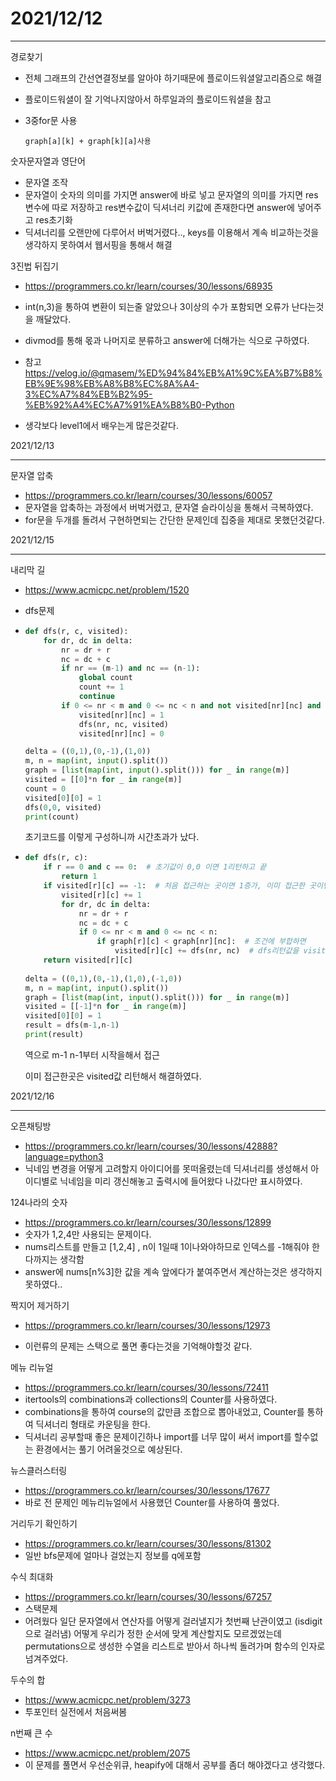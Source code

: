 # 2021/12/12

------------------

경로찾기

* 전체 그래프의 간선연결정보를 알아야 하기때문에 플로이드워셜알고리즘으로 해결

* 플로이드워셜이 잘 기억나지않아서 하루일과의 플로이드워셜을 참고

* 3중for문 사용

  ```
  graph[a][k] + graph[k][a]사용
  ```



숫자문자열과 영단어

* 문자열 조작
* 문자열이 숫자의 의미를 가지면 answer에 바로 넣고 문자열의 의미를 가지면 res변수에 따로 저장하고 res변수값이 딕셔너리 키값에 존재한다면 answer에 넣어주고 res초기화
* 딕셔너리를 오랜만에 다루어서 버벅거렸다.., keys를 이용해서 계속 비교하는것을 생각하지 못하여서 웹서핑을 통해서 해결



3진법 뒤집기

* https://programmers.co.kr/learn/courses/30/lessons/68935
* int(n,3)을 통하여 변환이 되는줄 알았으나 3이상의 수가 포함되면 오류가 난다는것을 깨달았다.
* divmod를 통해 몫과 나머지로 분류하고 answer에 더해가는 식으로 구하였다.
* 참고 https://velog.io/@qmasem/%ED%94%84%EB%A1%9C%EA%B7%B8%EB%9E%98%EB%A8%B8%EC%8A%A4-3%EC%A7%84%EB%B2%95-%EB%92%A4%EC%A7%91%EA%B8%B0-Python

* 생각보다 level1에서 배우는게 많은것같다.



2021/12/13

----------------------------

문자열 압축 

* https://programmers.co.kr/learn/courses/30/lessons/60057
* 문자열을 압축하는 과정에서 버벅거렸고, 문자열 슬라이싱을 통해서 극복하였다.
* for문을 두개를 돌려서 구현하면되는 간단한 문제인데 집중을 제대로 못했던것같다.



2021/12/15

-----------------------

내리막 길

* https://www.acmicpc.net/problem/1520

* dfs문제

* ```python
  def dfs(r, c, visited):
      for dr, dc in delta:
          nr = dr + r
          nc = dc + c
          if nr == (m-1) and nc == (n-1):
              global count
              count += 1
              continue
          if 0 <= nr < m and 0 <= nc < n and not visited[nr][nc] and graph[nr][nc] < graph[r][c]:    
              visited[nr][nc] = 1
              dfs(nr, nc, visited)
              visited[nr][nc] = 0
  
  delta = ((0,1),(0,-1),(1,0))
  m, n = map(int, input().split())
  graph = [list(map(int, input().split())) for _ in range(m)]
  visited = [[0]*n for _ in range(m)]
  count = 0
  visited[0][0] = 1
  dfs(0,0, visited)
  print(count)
  ```

  초기코드를 이렇게 구성하니까 시간초과가 났다.

* ```python
  def dfs(r, c):
      if r == 0 and c == 0:  # 초기값이 0,0 이면 1리턴하고 끝
          return 1
      if visited[r][c] == -1:  # 처음 접근하는 곳이면 1증가, 이미 접근한 곳이면 visited값 리턴
          visited[r][c] += 1
          for dr, dc in delta:
              nr = dr + r
              nc = dc + c
              if 0 <= nr < m and 0 <= nc < n:
                  if graph[r][c] < graph[nr][nc]:  # 조건에 부합하면
                      visited[r][c] += dfs(nr, nc)  # dfs리턴값을 visited에 더해준다.
      return visited[r][c] 
                  
  delta = ((0,1),(0,-1),(1,0),(-1,0))
  m, n = map(int, input().split())
  graph = [list(map(int, input().split())) for _ in range(m)]
  visited = [[-1]*n for _ in range(m)]
  visited[0][0] = 1
  result = dfs(m-1,n-1)
  print(result)
  ```

  역으로 m-1 n-1부터 시작을해서 접근

  이미 접근한곳은 visited값 리턴해서 해결하였다.

2021/12/16

---------------------

오픈채팅방

* https://programmers.co.kr/learn/courses/30/lessons/42888?language=python3
* 닉네임 변경을 어떻게 고려할지 아이디어를 못떠올렸는데 딕셔너리를 생성해서 아이디별로 닉네임을 미리 갱신해놓고 출력시에 들어왔다 나갔다만 표시하였다.



124나라의 숫자

* https://programmers.co.kr/learn/courses/30/lessons/12899
* 숫자가 1,2,4만 사용되는 문제이다.
* nums리스트를 만들고 [1,2,4] , n이 1일때 1이나와야하므로 인덱스를 -1해줘야 한다까지는 생각함
* answer에 nums[n%3]한 값을 계속 앞에다가 붙여주면서 계산하는것은 생각하지 못하였다..



짝지어 제거하기

* https://programmers.co.kr/learn/courses/30/lessons/12973

* 이런류의 문제는 스택으로 풀면 좋다는것을 기억해야할것 같다.

  

메뉴 리뉴얼

* https://programmers.co.kr/learn/courses/30/lessons/72411
* itertools의 combinations과 collections의 Counter를 사용하였다.
* combinations을 통하여 course의 값만큼 조합으로 뽑아내었고, Counter를 통하여 딕셔너리 형태로 카운팅을 한다.
* 딕셔너리 공부할때 좋은 문제이긴하나 import를 너무 많이 써서 import를 할수없는 환경에서는 풀기 어려울것으로 예상된다.



뉴스클러스터링

* https://programmers.co.kr/learn/courses/30/lessons/17677
* 바로 전 문제인 메뉴리뉴얼에서 사용했던 Counter를 사용하여 풀었다.



거리두기 확인하기

* https://programmers.co.kr/learn/courses/30/lessons/81302
* 일반 bfs문제에 얼마나 걸었는지 정보를 q에포함



수식 최대화

* https://programmers.co.kr/learn/courses/30/lessons/67257
* 스택문제
* 어려웠다 일단 문자열에서 연산자를 어떻게 걸러낼지가 첫번째 난관이였고 (isdigit으로 걸러냄) 어떻게 우리가 정한 순서에 맞게 계산할지도 모르겠었는데 permutations으로 생성한 수열을 리스트로 받아서 하나씩 돌려가며 함수의 인자로 넘겨주었다.



두수의 합

* https://www.acmicpc.net/problem/3273
* 투포인터 실전에서 처음써봄



n번째 큰 수

* https://www.acmicpc.net/problem/2075
* 이 문제를 풀면서 우선순위큐, heapify에 대해서 공부를 좀더 해야겠다고 생각했다.
